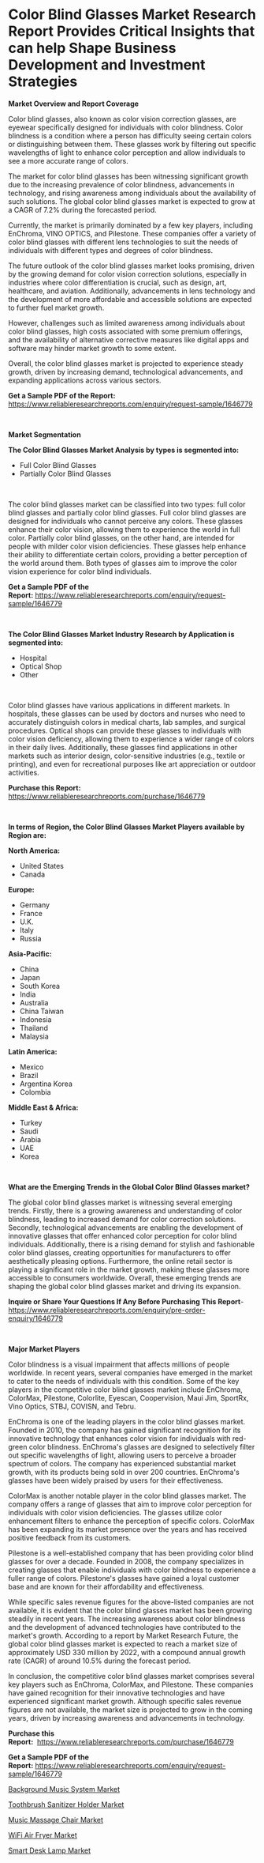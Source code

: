 <p><h1>Color Blind Glasses Market Research Report Provides Critical Insights that can help Shape Business Development and Investment Strategies</h1></p><p><strong>Market Overview and Report Coverage</strong></p>
<p><p>Color blind glasses, also known as color vision correction glasses, are eyewear specifically designed for individuals with color blindness. Color blindness is a condition where a person has difficulty seeing certain colors or distinguishing between them. These glasses work by filtering out specific wavelengths of light to enhance color perception and allow individuals to see a more accurate range of colors.</p><p>The market for color blind glasses has been witnessing significant growth due to the increasing prevalence of color blindness, advancements in technology, and rising awareness among individuals about the availability of such solutions. The global color blind glasses market is expected to grow at a CAGR of 7.2% during the forecasted period.</p><p>Currently, the market is primarily dominated by a few key players, including EnChroma, VINO OPTICS, and Pilestone. These companies offer a variety of color blind glasses with different lens technologies to suit the needs of individuals with different types and degrees of color blindness.</p><p>The future outlook of the color blind glasses market looks promising, driven by the growing demand for color vision correction solutions, especially in industries where color differentiation is crucial, such as design, art, healthcare, and aviation. Additionally, advancements in lens technology and the development of more affordable and accessible solutions are expected to further fuel market growth.</p><p>However, challenges such as limited awareness among individuals about color blind glasses, high costs associated with some premium offerings, and the availability of alternative corrective measures like digital apps and software may hinder market growth to some extent.</p><p>Overall, the color blind glasses market is projected to experience steady growth, driven by increasing demand, technological advancements, and expanding applications across various sectors.</p></p>
<p><strong>Get a Sample PDF of the Report:</strong> <a href="https://www.reliableresearchreports.com/enquiry/request-sample/1646779">https://www.reliableresearchreports.com/enquiry/request-sample/1646779</a></p>
<p>&nbsp;</p>
<p><strong>Market Segmentation</strong></p>
<p><strong>The Color Blind Glasses Market Analysis by types is segmented into:</strong></p>
<p><ul><li>Full Color Blind Glasses</li><li>Partially Color Blind Glasses</li></ul></p>
<p>&nbsp;</p>
<p><p>The color blind glasses market can be classified into two types: full color blind glasses and partially color blind glasses. Full color blind glasses are designed for individuals who cannot perceive any colors. These glasses enhance their color vision, allowing them to experience the world in full color. Partially color blind glasses, on the other hand, are intended for people with milder color vision deficiencies. These glasses help enhance their ability to differentiate certain colors, providing a better perception of the world around them. Both types of glasses aim to improve the color vision experience for color blind individuals.</p></p>
<p><strong>Get a Sample PDF of the Report:</strong>&nbsp;<a href="https://www.reliableresearchreports.com/enquiry/request-sample/1646779">https://www.reliableresearchreports.com/enquiry/request-sample/1646779</a></p>
<p>&nbsp;</p>
<p><strong>The Color Blind Glasses Market Industry Research by Application is segmented into:</strong></p>
<p><ul><li>Hospital</li><li>Optical Shop</li><li>Other</li></ul></p>
<p>&nbsp;</p>
<p><p>Color blind glasses have various applications in different markets. In hospitals, these glasses can be used by doctors and nurses who need to accurately distinguish colors in medical charts, lab samples, and surgical procedures. Optical shops can provide these glasses to individuals with color vision deficiency, allowing them to experience a wider range of colors in their daily lives. Additionally, these glasses find applications in other markets such as interior design, color-sensitive industries (e.g., textile or printing), and even for recreational purposes like art appreciation or outdoor activities.</p></p>
<p><strong>Purchase this Report:</strong>&nbsp; <a href="https://www.reliableresearchreports.com/purchase/1646779">https://www.reliableresearchreports.com/purchase/1646779</a></p>
<p>&nbsp;</p>
<p><strong>In terms of Region, the Color Blind Glasses Market Players available by Region are:</strong></p>
<p>
    <p> <strong> North America: </strong>
        <ul>
            <li>United States</li>
            <li>Canada</li>
        </ul>
        </p> 
    <p> <strong> Europe: </strong>
        <ul>
            <li>Germany</li>
            <li>France</li>
            <li>U.K.</li>
            <li>Italy</li>
            <li>Russia</li>
        </ul>
        </p> 
    <p> <strong> Asia-Pacific: </strong>
        <ul>
            <li>China</li>
            <li>Japan</li>
            <li>South Korea</li>
            <li>India</li>
            <li>Australia</li>
            <li>China Taiwan</li>
            <li>Indonesia</li>
            <li>Thailand</li>
            <li>Malaysia</li>
        </ul>
        </p> 
    <p> <strong> Latin America: </strong>
        <ul>
            <li>Mexico</li>
            <li>Brazil</li>
            <li>Argentina Korea</li>
            <li>Colombia</li>
        </ul>
        </p> 
    <p> <strong> Middle East & Africa: </strong>
        <ul>
            <li>Turkey</li>
            <li>Saudi</li>
            <li>Arabia</li>
            <li>UAE</li>
            <li>Korea</li>
        </ul>
    </p>
    </p>
<p>&nbsp;</p>
<p><strong>What are the Emerging Trends in the Global Color Blind Glasses market?</strong></p>
<p><p>The global color blind glasses market is witnessing several emerging trends. Firstly, there is a growing awareness and understanding of color blindness, leading to increased demand for color correction solutions. Secondly, technological advancements are enabling the development of innovative glasses that offer enhanced color perception for color blind individuals. Additionally, there is a rising demand for stylish and fashionable color blind glasses, creating opportunities for manufacturers to offer aesthetically pleasing options. Furthermore, the online retail sector is playing a significant role in the market growth, making these glasses more accessible to consumers worldwide. Overall, these emerging trends are shaping the global color blind glasses market and driving its expansion.</p></p>
<p><strong>Inquire or Share Your Questions If Any Before Purchasing This Report</strong>- <a href="https://www.reliableresearchreports.com/enquiry/pre-order-enquiry/1646779">https://www.reliableresearchreports.com/enquiry/pre-order-enquiry/1646779</a></p>
<p>&nbsp;</p>
<p><strong>Major Market Players</strong></p>
<p><p>Color blindness is a visual impairment that affects millions of people worldwide. In recent years, several companies have emerged in the market to cater to the needs of individuals with this condition. Some of the key players in the competitive color blind glasses market include EnChroma, ColorMax, Pilestone, Colorlite, Eyescan, Coopervision, Maui Jim, SportRx, Vino Optics, STBJ, COVISN, and Tebru.</p><p>EnChroma is one of the leading players in the color blind glasses market. Founded in 2010, the company has gained significant recognition for its innovative technology that enhances color vision for individuals with red-green color blindness. EnChroma's glasses are designed to selectively filter out specific wavelengths of light, allowing users to perceive a broader spectrum of colors. The company has experienced substantial market growth, with its products being sold in over 200 countries. EnChroma's glasses have been widely praised by users for their effectiveness.</p><p>ColorMax is another notable player in the color blind glasses market. The company offers a range of glasses that aim to improve color perception for individuals with color vision deficiencies. The glasses utilize color enhancement filters to enhance the perception of specific colors. ColorMax has been expanding its market presence over the years and has received positive feedback from its customers.</p><p>Pilestone is a well-established company that has been providing color blind glasses for over a decade. Founded in 2008, the company specializes in creating glasses that enable individuals with color blindness to experience a fuller range of colors. Pilestone's glasses have gained a loyal customer base and are known for their affordability and effectiveness.</p><p>While specific sales revenue figures for the above-listed companies are not available, it is evident that the color blind glasses market has been growing steadily in recent years. The increasing awareness about color blindness and the development of advanced technologies have contributed to the market's growth. According to a report by Market Research Future, the global color blind glasses market is expected to reach a market size of approximately USD 330 million by 2022, with a compound annual growth rate (CAGR) of around 10.5% during the forecast period.</p><p>In conclusion, the competitive color blind glasses market comprises several key players such as EnChroma, ColorMax, and Pilestone. These companies have gained recognition for their innovative technologies and have experienced significant market growth. Although specific sales revenue figures are not available, the market size is projected to grow in the coming years, driven by increasing awareness and advancements in technology.</p></p>
<p><strong>Purchase this Report:</strong>&nbsp;&nbsp;<a href="https://www.reliableresearchreports.com/purchase/1646779">https://www.reliableresearchreports.com/purchase/1646779</a></p>
<p></p>
<p><strong>Get a Sample PDF of the Report:</strong>&nbsp;<a href="https://www.reliableresearchreports.com/enquiry/request-sample/1646779">https://www.reliableresearchreports.com/enquiry/request-sample/1646779</a></p>
<p><p><a href="https://github.com/changoleonlaverguenzanoexiste/Market-Research-Report-List-1/blob/main/background-music-system-market.md">Background Music System Market</a></p><p><a href="https://github.com/zeberleansnyderallisonwjfli/Market-Research-Report-List-1/blob/main/toothbrush-sanitizer-holder-market.md">Toothbrush Sanitizer Holder Market</a></p><p><a href="https://github.com/mharielmesa/Market-Research-Report-List-1/blob/main/music-massage-chair-market.md">Music Massage Chair Market</a></p><p><a href="https://github.com/wwwkeltoum/Market-Research-Report-List-1/blob/main/wifi-air-fryer-market.md">WiFi Air Fryer Market</a></p><p><a href="https://github.com/nicoletavirag/Market-Research-Report-List-1/blob/main/smart-desk-lamp-market.md">Smart Desk Lamp Market</a></p></p>